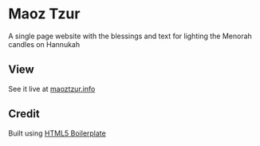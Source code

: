 # Maoz Tzur
A single page website with the blessings and text for lighting the Menorah candles on Hannukah

## View
See it live at [maoztzur.info](http://maoztzur.info/)

## Credit
Built using [HTML5 Boilerplate](https://html5boilerplate.com/)